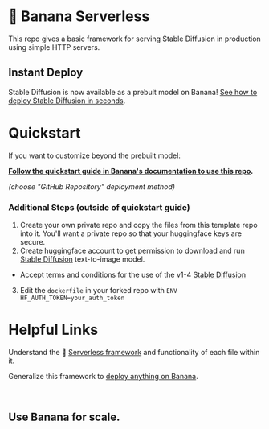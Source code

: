 
# 🍌 Banana Serverless

This repo gives a basic framework for serving Stable Diffusion in production using simple HTTP servers.

## Instant Deploy
Stable Diffusion is now available as a prebult model on Banana! [See how to deploy Stable Diffusion in seconds](https://docs.banana.dev/banana-docs/core-concepts/inference-server/1-click-deploy).


# Quickstart 

If you want to customize beyond the prebuilt model:

**[Follow the quickstart guide in Banana's documentation to use this repo](https://docs.banana.dev/banana-docs/quickstart).** 

*(choose "GitHub Repository" deployment method)*

### Additional Steps (outside of quickstart guide)

1. Create your own private repo and copy the files from this template repo into it. You'll want a private repo so that your huggingface keys are secure.
2. Create huggingface account to get permission to download and run [Stable Diffusion](https://huggingface.co/CompVis/stable-diffusion-v1-4) text-to-image model.
  - Accept terms and conditions for the use of the v1-4 [Stable Diffusion](https://huggingface.co/CompVis/stable-diffusion-v1-4)
3. Edit the `dockerfile` in your forked repo with `ENV HF_AUTH_TOKEN=your_auth_token`


# Helpful Links
Understand the 🍌 [Serverless framework](https://docs.banana.dev/banana-docs/core-concepts/inference-server/serverless-framework) and functionality of each file within it.

Generalize this framework to [deploy anything on Banana](https://docs.banana.dev/banana-docs/resources/how-to-serve-anything-on-banana).


<br>

## Use Banana for scale.
